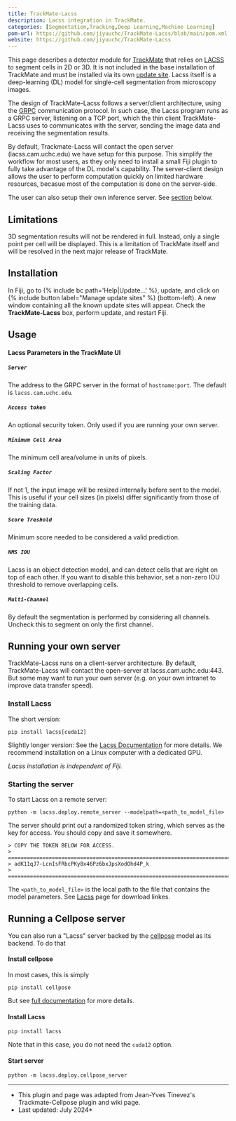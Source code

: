 ```yaml
---
title: TrackMate-Lacss
description: Lacss integration in TrackMate.
categories: [Segmentation,Tracking,Deep Learning,Machine Learning]
pom-url: https://github.com/jiyuuchc/TrackMate-Lacss/blob/main/pom.xml
website: https://github.com/jiyuuchc/TrackMate-Lacss
---
```


This page describes a detector module for [TrackMate](/plugins/trackmate/index) that relies on [LACSS](https://github.com/jiyuuchc/lacss) to segment cells in 2D or 3D. It is not included in the base installation of TrackMate and must be installed via its own [update site](https://sites.imagej.net/TrackMate-Lacss/). Lacss itself is a deep-learning (DL) model for single-cell segmentation from microscopy images.

The design of TrackMate-Lacss follows a server/client architecture, using the [GRPC](https://grpc.io/) communication protocol. In such case, the Lacss program runs as a GRPC server, listening on a TCP port, which the thin client TrackMate-Lacss uses to communicates with the server, sending the image data and receiving the segmentation results.

By default, Trackmate-Lacss will contact the open server (lacss.cam.uchc.edu) we have setup for this purpose. This simplify the workflow for most users, as they only need to install a small Fiji plugin to fully take advantage of the DL model's capability. The server-client design allows the user to perform computation quickly on limited hardware resources, becasue most of the computation is done on the server-side.

The user can also setup their own inference server. See [section](#running-your-own-server) below.

## Limitations

3D segmentation results will not be rendered in full. Instead, only a single point per cell will be displayed. This is a limitation of TrackMate itself and will be resolved in the next major release of TrackMate.

## Installation

In Fiji, go to {% include bc path='Help|Update...' %}, update, and click on {% include button label="Manage update sites" %} (bottom-left). A new window containing all the known update sites will appear. Check the  **TrackMate-Lacss** box, perform update, and restart Fiji. 

## Usage

#### Lacss Parameters in the TrackMate UI

##### `Server`

The address to the GRPC server in the format of `hostname:port`. The default is `lacss.cam.uchc.edu`.

##### `Access token`

An optional security token. Only used if you are running your own server.

##### `Minimum Cell Area`

The minimum cell area/volume in units of pixels.

##### `Scaling Factor`

If not 1, the input image will be resized internally before sent to the model. This is useful if your cell sizes (in pixels) differ significantly from those of the training data.

##### `Score Treshold`

Minimum score needed to be considered a valid prediction. 

##### `NMS IOU`

Lacss is an object detection model, and can detect cells that are right on top of each other. If you want to disable this behavior, set a non-zero IOU threshold to remove overlapping cells.

##### `Multi-Channel`

By default the segmentation is performed by considering all channels. Uncheck this to segment on only the first channel.


## Running your own server

TrackMate-Lacss runs on a client-server architecture. By default, TrackMate-Lacss will contact the open-server at lacss.cam.uchc.edu:443. But some may want to run your own server (e.g. on your own intranet to improve data transfer speed).

### Install Lacss

The short version:

```shell
pip install lacss[cuda12]
```

Slightly longer version: See the [Lacss Documentation](https://jiyuuchc.github.io/lacss/install/) for more details. We recommend installation on a Linux computer with a dedicated GPU.

_Lacss installation is independent of Fiji._

### Starting the server

To start Lacss on a remote server:
```
python -m lacss.deploy.remote_server --modelpath=<path_to_model_file>
```
The server should print out a randomized token string, which serves as the key for access. You should copy and save it somewhere. 
```
> COPY THE TOKEN BELOW FOR ACCESS.
> =======================================================================
> adK11qJ7-LcnIsFRbcPKy8x46Pz6bxJpsXodOhd4P_k
> =======================================================================
```
The `<path_to_model_file>` is the local path to the file that contains the model parameters. See [Lacss](https://github.com/jiyuuchc/lacss) page for download linkes.


## Running a Cellpose server

You can also run a "Lacss" server backed by the [cellpose](https://cellpose.readthedocs.io/en/latest/do3d.html) model as its backend. To do that

#### Install cellpose
In most cases, this is simply
```shell
pip install cellpose
```
But see [full documentation](https://cellpose.readthedocs.io/en/latest/do3d.html) for more details.

#### Install Lacss
```shell
pip install lacss
```
Note that in this case, you do not need the `cuda12` option.

#### Start server
```shell
python -m lacss.deploy.cellpose_server
```


-----

* This plugin and page was adapted from Jean-Yves Tinevez's Trackmate-Cellpose plugin and wiki page.
* Last updated: July 2024*
